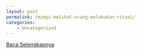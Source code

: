 ```yaml
---
layout: post
permalink: /mimpi-melihat-orang-melakukan-ritual/
categories:
    - Uncategorized
---
```


[Baca Selengkapnya](/05)